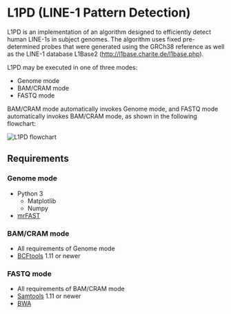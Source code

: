 # L1PD (LINE-1 Pattern Detection)

L1PD is an implementation of an algorithm designed to efficiently detect human LINE-1s in subject genomes.  The algorithm uses fixed pre-determined probes that were generated using the GRCh38 reference as well as the LINE-1 database L1Base2 (http://l1base.charite.de/l1base.php).

L1PD may be executed in one of three modes:
* Genome mode
* BAM/CRAM mode
* FASTQ mode

BAM/CRAM mode automatically invokes Genome mode, and FASTQ mode automatically invokes BAM/CRAM mode, as shown in the following flowchart:

![L1PD flowchart](https://user-images.githubusercontent.com/14218905/137537174-ea06cc63-2e69-4f61-bc0e-bd5bfcc7cce3.jpg)

## Requirements
### Genome mode
* Python 3
  * Matplotlib
  * Numpy
* [mrFAST](https://github.com/BilkentCompGen/mrfast/)
### BAM/CRAM mode
* All requirements of Genome mode
* [BCFtools](https://www.htslib.org/) 1.11 or newer
### FASTQ mode 
* All requirements of BAM/CRAM mode
* [Samtools](https://www.htslib.org/) 1.11 or newer
* [BWA](http://bio-bwa.sourceforge.net/)

